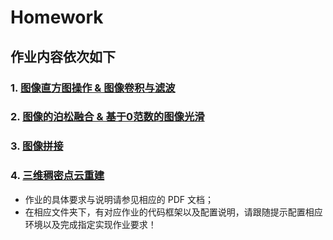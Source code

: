 # Homework

## 作业内容依次如下

### 1. [图像直⽅图操作 & 图像卷积与滤波](https://github.com/USTC3DV/Mathematical-Experiment/tree/main/Homework/Homework%2001)

### 2. [图像的泊松融合 & 基于0范数的图像光滑](https://github.com/USTC3DV/Mathematical-Experiment/tree/main/Homework/Homework%2002)

### 3. [图像拼接](https://github.com/USTC3DV/Mathematical-Experiment/tree/main/Homework/Homework%2003)

### 4. [三维稠密点云重建](https://github.com/USTC3DV/Mathematical-Experiment/tree/main/Homework/Homework%2004)

 

- 作业的具体要求与说明请参见相应的 PDF 文档；
- 在相应文件夹下，有对应作业的代码框架以及配置说明，请跟随提示配置相应环境以及完成指定实现作业要求！
